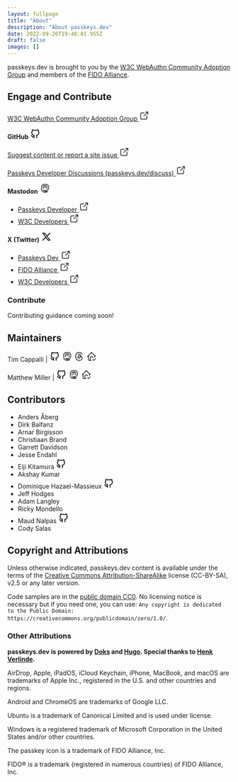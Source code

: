 ```yaml
---
layout: fullpage
title: "About"
description: "About passkeys.dev"
date: 2022-09-26T19:48:01.955Z
draft: false
images: []
---
```


passkeys.dev is brought to you by the [W3C WebAuthn Community Adoption Group](https://www.w3.org/community/webauthn-adoption/) and members of the [FIDO Alliance](https://fidoalliance.org/).

<!--
<a href="roadmap"><button type="button" class="btn btn-primary">View Site Roadmap <i class="bi bi-cone-striped"></i></button></a>
-->

## Engage and Contribute

<a href="https://www.w3.org/community/webauthn-adoption/" target="_blank">W3C WebAuthn Community Adoption Group <svg xmlns="http://www.w3.org/2000/svg" class="icon icon-tabler icon-tabler-external-link" width="24" height="24" viewBox="0 0 24 24" stroke-width="1.5" stroke="currentColor" fill="none" stroke-linecap="round" stroke-linejoin="round"><path stroke="none" d="M0 0h24v24H0z" fill="none"/><path d="M12 6h-6a2 2 0 0 0 -2 2v10a2 2 0 0 0 2 2h10a2 2 0 0 0 2 -2v-6" /><path d="M11 13l9 -9" /><path d="M15 4h5v5" /></svg></a>

<strong>GitHub</strong> <svg xmlns="http://www.w3.org/2000/svg" class="icon icon-tabler icon-tabler-brand-github" width="24" height="24" viewBox="0 0 24 24" stroke-width="2" stroke="currentColor" fill="none" stroke-linecap="round" stroke-linejoin="round"><path stroke="none" d="M0 0h24v24H0z" fill="none"></path><path d="M9 19c-4.3 1.4 -4.3 -2.5 -6 -3m12 5v-3.5c0 -1 .1 -1.4 -.5 -2c2.8 -.3 5.5 -1.4 5.5 -6a4.6 4.6 0 0 0 -1.3 -3.2a4.2 4.2 0 0 0 -.1 -3.2s-1.1 -.3 -3.5 1.3a12.3 12.3 0 0 0 -6.2 0c-2.4 -1.6 -3.5 -1.3 -3.5 -1.3a4.2 4.2 0 0 0 -.1 3.2a4.6 4.6 0 0 0 -1.3 3.2c0 4.6 2.7 5.7 5.5 6c-.6 .6 -.6 1.2 -.5 2v3.5"></path></svg>

<a href="https://github.com/passkeydeveloper/passkeys.dev/issues/new/choose" target="_blank">Suggest content or report a site issue <svg xmlns="http://www.w3.org/2000/svg" class="icon icon-tabler icon-tabler-external-link" width="24" height="24" viewBox="0 0 24 24" stroke-width="1.5" stroke="currentColor" fill="none" stroke-linecap="round" stroke-linejoin="round"><path stroke="none" d="M0 0h24v24H0z" fill="none"/><path d="M12 6h-6a2 2 0 0 0 -2 2v10a2 2 0 0 0 2 2h10a2 2 0 0 0 2 -2v-6" /><path d="M11 13l9 -9" /><path d="M15 4h5v5" /></svg></a>

<a href="https://passkeys.dev/discuss" target="_blank">Passkeys Developer Discussions (passkeys.dev/discuss) <svg xmlns="http://www.w3.org/2000/svg" class="icon icon-tabler icon-tabler-external-link" width="24" height="24" viewBox="0 0 24 24" stroke-width="1.5" stroke="currentColor" fill="none" stroke-linecap="round" stroke-linejoin="round"><path stroke="none" d="M0 0h24v24H0z" fill="none"/><path d="M12 6h-6a2 2 0 0 0 -2 2v10a2 2 0 0 0 2 2h10a2 2 0 0 0 2 -2v-6" /><path d="M11 13l9 -9" /><path d="M15 4h5v5" /></svg></a>

<strong>Mastodon</strong> <svg xmlns="http://www.w3.org/2000/svg" class="icon icon-tabler icon-tabler-brand-mastodon" width="24" height="24" viewBox="0 0 24 24" stroke-width="1.5" stroke="currentColor" fill="none" stroke-linecap="round" stroke-linejoin="round"><path stroke="none" d="M0 0h24v24H0z" fill="none"/><path d="M18.648 15.254c-1.816 1.763 -6.648 1.626 -6.648 1.626a18.262 18.262 0 0 1 -3.288 -.256c1.127 1.985 4.12 2.81 8.982 2.475c-1.945 2.013 -13.598 5.257 -13.668 -7.636l-.026 -1.154c0 -3.036 .023 -4.115 1.352 -5.633c1.671 -1.91 6.648 -1.666 6.648 -1.666s4.977 -.243 6.648 1.667c1.329 1.518 1.352 2.597 1.352 5.633s-.456 4.074 -1.352 4.944z" /><path d="M12 11.204v-2.926c0 -1.258 -.895 -2.278 -2 -2.278s-2 1.02 -2 2.278v4.722m4 -4.722c0 -1.258 .895 -2.278 2 -2.278s2 1.02 2 2.278v4.722" /></svg>

- <a href="https://fosstodon.org/@passkeysdev" target="_blank">Passkeys Developer <svg xmlns="http://www.w3.org/2000/svg" class="icon icon-tabler icon-tabler-external-link" width="24" height="24" viewBox="0 0 24 24" stroke-width="1.5" stroke="currentColor" fill="none" stroke-linecap="round" stroke-linejoin="round"><path stroke="none" d="M0 0h24v24H0z" fill="none"/><path d="M12 6h-6a2 2 0 0 0 -2 2v10a2 2 0 0 0 2 2h10a2 2 0 0 0 2 -2v-6" /><path d="M11 13l9 -9" /><path d="M15 4h5v5" /></svg></a>
- <a href="https://w3c.social/@w3cdevs" target="_blank">W3C Developers <svg xmlns="http://www.w3.org/2000/svg" class="icon icon-tabler icon-tabler-external-link" width="24" height="24" viewBox="0 0 24 24" stroke-width="1.5" stroke="currentColor" fill="none" stroke-linecap="round" stroke-linejoin="round"><path stroke="none" d="M0 0h24v24H0z" fill="none"/><path d="M12 6h-6a2 2 0 0 0 -2 2v10a2 2 0 0 0 2 2h10a2 2 0 0 0 2 -2v-6" /><path d="M11 13l9 -9" /><path d="M15 4h5v5" /></svg></a>

<strong>X (Twitter)</strong> <svg xmlns="http://www.w3.org/2000/svg" class="icon icon-tabler icon-tabler-brand-x" width="24" height="24" viewBox="0 0 24 24" stroke-width="2" stroke="currentColor" fill="none" stroke-linecap="round" stroke-linejoin="round"><path stroke="none" d="M0 0h24v24H0z" fill="none"></path><path d="M4 4l11.733 16h4.267l-11.733 -16z"></path><path d="M4 20l6.768 -6.768m2.46 -2.46l6.772 -6.772"></path></svg>

- <a href="https://twitter.com/passkeysdev" target="_blank">Passkeys Dev <svg xmlns="http://www.w3.org/2000/svg" class="icon icon-tabler icon-tabler-external-link" width="24" height="24" viewBox="0 0 24 24" stroke-width="1.5" stroke="currentColor" fill="none" stroke-linecap="round" stroke-linejoin="round"><path stroke="none" d="M0 0h24v24H0z" fill="none"/><path d="M12 6h-6a2 2 0 0 0 -2 2v10a2 2 0 0 0 2 2h10a2 2 0 0 0 2 -2v-6" /><path d="M11 13l9 -9" /><path d="M15 4h5v5" /></svg></a>
- <a href="https://twitter.com/FIDOAlliance" target="_blank">FIDO Alliance <svg xmlns="http://www.w3.org/2000/svg" class="icon icon-tabler icon-tabler-external-link" width="24" height="24" viewBox="0 0 24 24" stroke-width="1.5" stroke="currentColor" fill="none" stroke-linecap="round" stroke-linejoin="round"><path stroke="none" d="M0 0h24v24H0z" fill="none"/><path d="M12 6h-6a2 2 0 0 0 -2 2v10a2 2 0 0 0 2 2h10a2 2 0 0 0 2 -2v-6" /><path d="M11 13l9 -9" /><path d="M15 4h5v5" /></svg></a>
- <a href="https://twitter.com/w3cdevs" target="_blank">W3C Developers <svg xmlns="http://www.w3.org/2000/svg" class="icon icon-tabler icon-tabler-external-link" width="24" height="24" viewBox="0 0 24 24" stroke-width="1.5" stroke="currentColor" fill="none" stroke-linecap="round" stroke-linejoin="round"><path stroke="none" d="M0 0h24v24H0z" fill="none"/><path d="M12 6h-6a2 2 0 0 0 -2 2v10a2 2 0 0 0 2 2h10a2 2 0 0 0 2 -2v-6" /><path d="M11 13l9 -9" /><path d="M15 4h5v5" /></svg></a>

### Contribute

Contributing guidance coming soon!

## Maintainers

Tim Cappalli |
<a href="https://github.com/timcappalli" target="_blank"><svg xmlns="http://www.w3.org/2000/svg" class="icon icon-tabler icon-tabler-brand-github" width="24" height="24" viewBox="0 0 24 24" stroke-width="2" stroke="currentColor" fill="none" stroke-linecap="round" stroke-linejoin="round"><path stroke="none" d="M0 0h24v24H0z" fill="none"></path><path d="M9 19c-4.3 1.4 -4.3 -2.5 -6 -3m12 5v-3.5c0 -1 .1 -1.4 -.5 -2c2.8 -.3 5.5 -1.4 5.5 -6a4.6 4.6 0 0 0 -1.3 -3.2a4.2 4.2 0 0 0 -.1 -3.2s-1.1 -.3 -3.5 1.3a12.3 12.3 0 0 0 -6.2 0c-2.4 -1.6 -3.5 -1.3 -3.5 -1.3a4.2 4.2 0 0 0 -.1 3.2a4.6 4.6 0 0 0 -1.3 3.2c0 4.6 2.7 5.7 5.5 6c-.6 .6 -.6 1.2 -.5 2v3.5"></path></svg></a>
<a href="https://infosec.exchange/@timcappalli" target="_blank"><svg xmlns="http://www.w3.org/2000/svg" class="icon icon-tabler icon-tabler-brand-mastodon" width="24" height="24" viewBox="0 0 24 24" stroke-width="1.5" stroke="currentColor" fill="none" stroke-linecap="round" stroke-linejoin="round"><path stroke="none" d="M0 0h24v24H0z" fill="none"/><path d="M18.648 15.254c-1.816 1.763 -6.648 1.626 -6.648 1.626a18.262 18.262 0 0 1 -3.288 -.256c1.127 1.985 4.12 2.81 8.982 2.475c-1.945 2.013 -13.598 5.257 -13.668 -7.636l-.026 -1.154c0 -3.036 .023 -4.115 1.352 -5.633c1.671 -1.91 6.648 -1.666 6.648 -1.666s4.977 -.243 6.648 1.667c1.329 1.518 1.352 2.597 1.352 5.633s-.456 4.074 -1.352 4.944z" /><path d="M12 11.204v-2.926c0 -1.258 -.895 -2.278 -2 -2.278s-2 1.02 -2 2.278v4.722m4 -4.722c0 -1.258 .895 -2.278 2 -2.278s2 1.02 2 2.278v4.722" /></svg></a>
<a href="https://threads.net/timcappalli" target="_blank"><svg xmlns="http://www.w3.org/2000/svg" class="icon icon-tabler icon-tabler-brand-threads" width="24" height="24" viewBox="0 0 24 24" stroke-width="1.5" stroke="currentColor" fill="none" stroke-linecap="round" stroke-linejoin="round"><path stroke="none" d="M0 0h24v24H0z" fill="none"/><path d="M19 7.5c-1.333 -3 -3.667 -4.5 -7 -4.5c-5 0 -8 2.5 -8 9s3.5 9 8 9s7 -3 7 -5s-1 -5 -7 -5c-2.5 0 -3 1.25 -3 2.5c0 1.5 1 2.5 2.5 2.5c2.5 0 3.5 -1.5 3.5 -5s-2 -4 -3 -4s-1.833 .333 -2.5 1" /></svg></a>
<a href="https://timcappalli.me/" target="_blank"><svg xmlns="http://www.w3.org/2000/svg" class="icon icon-tabler icon-tabler-home-check" width="24" height="24" viewBox="0 0 24 24" stroke-width="1.5" stroke="currentColor" fill="none" stroke-linecap="round" stroke-linejoin="round"><path stroke="none" d="M0 0h24v24H0z" fill="none"/><path d="M9 21v-6a2 2 0 0 1 2 -2h2a2 2 0 0 1 2 2" /><path d="M19 13.488v-1.488h2l-9 -9l-9 9h2v7a2 2 0 0 0 2 2h4.525" /><path d="M15 19l2 2l4 -4" /></svg></a>

Matthew Miller |
<a href="https://github.com/MasterKale" target="_blank"><svg xmlns="http://www.w3.org/2000/svg" class="icon icon-tabler icon-tabler-brand-github" width="24" height="24" viewBox="0 0 24 24" stroke-width="2" stroke="currentColor" fill="none" stroke-linecap="round" stroke-linejoin="round"><path stroke="none" d="M0 0h24v24H0z" fill="none"></path><path d="M9 19c-4.3 1.4 -4.3 -2.5 -6 -3m12 5v-3.5c0 -1 .1 -1.4 -.5 -2c2.8 -.3 5.5 -1.4 5.5 -6a4.6 4.6 0 0 0 -1.3 -3.2a4.2 4.2 0 0 0 -.1 -3.2s-1.1 -.3 -3.5 1.3a12.3 12.3 0 0 0 -6.2 0c-2.4 -1.6 -3.5 -1.3 -3.5 -1.3a4.2 4.2 0 0 0 -.1 3.2a4.6 4.6 0 0 0 -1.3 3.2c0 4.6 2.7 5.7 5.5 6c-.6 .6 -.6 1.2 -.5 2v3.5"></path></svg></a>
<a href="https://infosec.exchange/@iamkale" target="_blank"><svg xmlns="http://www.w3.org/2000/svg" class="icon icon-tabler icon-tabler-brand-mastodon" width="24" height="24" viewBox="0 0 24 24" stroke-width="1.5" stroke="currentColor" fill="none" stroke-linecap="round" stroke-linejoin="round"><path stroke="none" d="M0 0h24v24H0z" fill="none"/><path d="M18.648 15.254c-1.816 1.763 -6.648 1.626 -6.648 1.626a18.262 18.262 0 0 1 -3.288 -.256c1.127 1.985 4.12 2.81 8.982 2.475c-1.945 2.013 -13.598 5.257 -13.668 -7.636l-.026 -1.154c0 -3.036 .023 -4.115 1.352 -5.633c1.671 -1.91 6.648 -1.666 6.648 -1.666s4.977 -.243 6.648 1.667c1.329 1.518 1.352 2.597 1.352 5.633s-.456 4.074 -1.352 4.944z" /><path d="M12 11.204v-2.926c0 -1.258 -.895 -2.278 -2 -2.278s-2 1.02 -2 2.278v4.722m4 -4.722c0 -1.258 .895 -2.278 2 -2.278s2 1.02 2 2.278v4.722" /></svg></a>
<a href="https://millerti.me/" target="_blank"><svg xmlns="http://www.w3.org/2000/svg" class="icon icon-tabler icon-tabler-home-check" width="24" height="24" viewBox="0 0 24 24" stroke-width="1.5" stroke="currentColor" fill="none" stroke-linecap="round" stroke-linejoin="round"><path stroke="none" d="M0 0h24v24H0z" fill="none"/><path d="M9 21v-6a2 2 0 0 1 2 -2h2a2 2 0 0 1 2 2" /><path d="M19 13.488v-1.488h2l-9 -9l-9 9h2v7a2 2 0 0 0 2 2h4.525" /><path d="M15 19l2 2l4 -4" /></svg></a>

## Contributors

- Anders Åberg
- Dirk Balfanz
- Arnar Birgisson
- Christiaan Brand
- Garrett Davidson
- Jesse Endahl
- Eiji Kitamura <a href="https://github.com/agektmr" target="_blank"><svg xmlns="http://www.w3.org/2000/svg" class="icon icon-tabler icon-tabler-brand-github" width="24" height="24" viewBox="0 0 24 24" stroke-width="2" stroke="currentColor" fill="none" stroke-linecap="round" stroke-linejoin="round"><path stroke="none" d="M0 0h24v24H0z" fill="none"></path><path d="M9 19c-4.3 1.4 -4.3 -2.5 -6 -3m12 5v-3.5c0 -1 .1 -1.4 -.5 -2c2.8 -.3 5.5 -1.4 5.5 -6a4.6 4.6 0 0 0 -1.3 -3.2a4.2 4.2 0 0 0 -.1 -3.2s-1.1 -.3 -3.5 1.3a12.3 12.3 0 0 0 -6.2 0c-2.4 -1.6 -3.5 -1.3 -3.5 -1.3a4.2 4.2 0 0 0 -.1 3.2a4.6 4.6 0 0 0 -1.3 3.2c0 4.6 2.7 5.7 5.5 6c-.6 .6 -.6 1.2 -.5 2v3.5"></path></svg></a>
- Akshay Kumar
- Dominique Hazael-Massieux <a href="https://github.com/dontcallmedom" target="_blank"><svg xmlns="http://www.w3.org/2000/svg" class="icon icon-tabler icon-tabler-brand-github" width="24" height="24" viewBox="0 0 24 24" stroke-width="2" stroke="currentColor" fill="none" stroke-linecap="round" stroke-linejoin="round"><path stroke="none" d="M0 0h24v24H0z" fill="none"></path><path d="M9 19c-4.3 1.4 -4.3 -2.5 -6 -3m12 5v-3.5c0 -1 .1 -1.4 -.5 -2c2.8 -.3 5.5 -1.4 5.5 -6a4.6 4.6 0 0 0 -1.3 -3.2a4.2 4.2 0 0 0 -.1 -3.2s-1.1 -.3 -3.5 1.3a12.3 12.3 0 0 0 -6.2 0c-2.4 -1.6 -3.5 -1.3 -3.5 -1.3a4.2 4.2 0 0 0 -.1 3.2a4.6 4.6 0 0 0 -1.3 3.2c0 4.6 2.7 5.7 5.5 6c-.6 .6 -.6 1.2 -.5 2v3.5"></path></svg></a>
- Jeff Hodges
- Adam Langley
- Ricky Mondello
- Maud Nalpas <a href="https://github.com/maudnals" target="_blank"><svg xmlns="http://www.w3.org/2000/svg" class="icon icon-tabler icon-tabler-brand-github" width="24" height="24" viewBox="0 0 24 24" stroke-width="2" stroke="currentColor" fill="none" stroke-linecap="round" stroke-linejoin="round"><path stroke="none" d="M0 0h24v24H0z" fill="none"></path><path d="M9 19c-4.3 1.4 -4.3 -2.5 -6 -3m12 5v-3.5c0 -1 .1 -1.4 -.5 -2c2.8 -.3 5.5 -1.4 5.5 -6a4.6 4.6 0 0 0 -1.3 -3.2a4.2 4.2 0 0 0 -.1 -3.2s-1.1 -.3 -3.5 1.3a12.3 12.3 0 0 0 -6.2 0c-2.4 -1.6 -3.5 -1.3 -3.5 -1.3a4.2 4.2 0 0 0 -.1 3.2a4.6 4.6 0 0 0 -1.3 3.2c0 4.6 2.7 5.7 5.5 6c-.6 .6 -.6 1.2 -.5 2v3.5"></path></svg></a>
- Cody Salas

## Copyright and Attributions

Unless otherwise indicated, passkeys.dev content is available under the terms of the [Creative Commons Attribution-ShareAlike](https://creativecommons.org/licenses/by-sa/2.5/) license (CC-BY-SA), v2.5 or any later version.

Code samples are in the [public domain CC0](https://creativecommons.org/publicdomain/zero/1.0/). No licensing notice is necessary but if you need one, you can use: `Any copyright is dedicated to the Public Domain: https://creativecommons.org/publicdomain/zero/1.0/`.

### Other Attributions

**passkeys.dev is powered by [Doks](https://getdoks.org/) and [Hugo](https://gohugo.io/). Special thanks to [Henk Verlinde](https://github.com/h-enk).**

AirDrop, Apple, iPadOS, iCloud Keychain, iPhone, MacBook, and macOS are trademarks of Apple Inc., registered in the U.S. and other countries and regions.

Android and ChromeOS are trademarks of Google LLC.

Ubuntu is a trademark of Canonical Limited and is used under license.

Windows is a registered trademark of Microsoft Corporation in the United States and/or other countries.

The passkey icon is a trademark of FIDO Alliance, Inc.

FIDO® is a trademark (registered in numerous countries) of FIDO Alliance, Inc.

